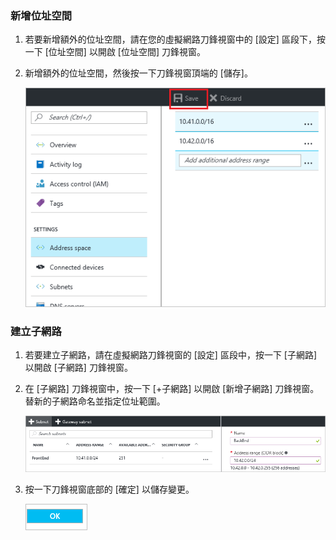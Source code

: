 ### <a name="to-add-address-space"></a>新增位址空間
1. 若要新增額外的位址空間，請在您的虛擬網路刀鋒視窗中的 [設定] 區段下，按一下 [位址空間] 以開啟 [位址空間] 刀鋒視窗。
2. 新增額外的位址空間，然後按一下刀鋒視窗頂端的 [儲存]。
   
    ![新增位址空間](./media/vpn-gateway-additional-address-space-include/address_space.png)

### <a name="to-create-subnets"></a>建立子網路
1. 若要建立子網路，請在虛擬網路刀鋒視窗的 [設定] 區段中，按一下 [子網路] 以開啟 [子網路] 刀鋒視窗。 
2. 在 [子網路] 刀鋒視窗中，按一下 [+子網路] 以開啟 [新增子網路] 刀鋒視窗。 替新的子網路命名並指定位址範圍。
   
    ![子網路設定](./media/vpn-gateway-additional-address-space-include/add_subnet.png)        
3. 按一下刀鋒視窗底部的 [確定] 以儲存變更。
   
    ![子網路設定](./media/vpn-gateway-additional-address-space-include/ok.png)



<!--HONumber=Nov16_HO2-->


